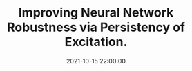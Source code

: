 ---
layout: research
title:  "Improving Neural Network Robustness via Persistency of Excitation."
rinfo: <u>Kaustubh Sridhar</u>, <a href="https://www.cis.upenn.edu/~sokolsky/">Oleg Sokolsky</a>, <a href="https://www.cis.upenn.edu/~lee/home/index.shtml">Insup Lee</a>, <a href="https://www.seas.upenn.edu/~weimerj/research.html">James Weimer</a>. American Control Conference (ACC) 2022.
pdf: https://arxiv.org/abs/2106.02078
date:   2021-10-15 22:00:00
types: []
tags: [all, robust deep learning]
category: code
comments: true
externalimg: assets/trajectories.gif
codelink: https://github.com/kaustubhsridhar/PoE-robustness
videolink: https://youtu.be/LtFMKZq8PuA
---
